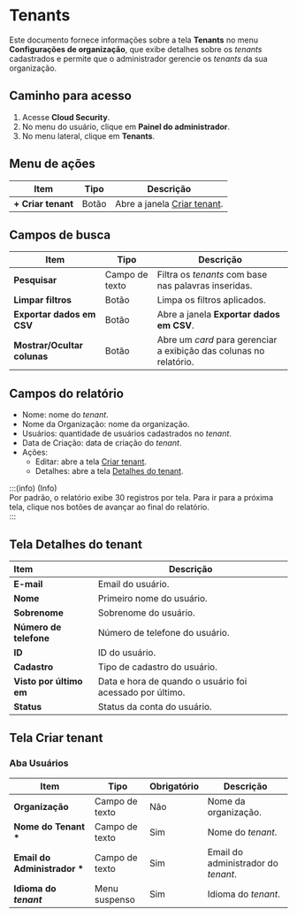 # Tenants

Este documento fornece informações sobre a tela **Tenants** no menu **Configurações de organização**, que exibe detalhes sobre os *tenants* cadastrados e permite que o administrador gerencie os *tenants* da sua organização.

## Caminho para acesso

1. Acesse **Cloud Security**.  
2. No menu do usuário, clique em **Painel do administrador**.  
3. No menu lateral, clique em **Tenants**.

## Menu de ações

| Item | Tipo | Descrição |
| ----- | ----- | ----- |
| **\+ Criar tenant** | Botão | Abre a janela [Criar tenant](/v4/docs/pt/tenants#tela-criar-tenant). |

## Campos de busca

| Item | Tipo | Descrição |
| ----- | ----- | ----- |
| **Pesquisar** | Campo de texto | Filtra os *tenants* com base nas palavras inseridas. |
| **Limpar filtros** | Botão | Limpa os filtros aplicados. |
| **Exportar dados em CSV** | Botão | Abre a janela **Exportar dados em CSV**. |
| **Mostrar/Ocultar colunas** | Botão | Abre um *card* para gerenciar a exibição das colunas no relatório. |

## Campos do relatório

- Nome: nome do *tenant*.  
- Nome da Organização: nome da organização.  
- Usuários: quantidade de usuários cadastrados no *tenant*.  
- Data de Criação: data de criação do *tenant*.  
- Ações:  
    - Editar: abre a tela [Criar tenant](/v4/docs/pt/tenants#tela-criar-tenant).  
    - Detalhes: abre a tela [Detalhes do tenant](/v4/docs/pt/tenants#tela-detalhes-do-tenant).

:::(info) (Info)  
Por padrão, o relatório exibe 30 registros por tela. Para ir para a próxima tela, clique nos botões de avançar ao final do relatório.  
:::

## Tela Detalhes do tenant

| Item | Descrição |
| :---- | ----- |
| **E-mail** | Email do usuário. |
| **Nome** | Primeiro nome do usuário. |
| **Sobrenome** | Sobrenome do usuário. |
| **Número de telefone** | Número de telefone do usuário. |
| **ID** | ID do usuário. |
| **Cadastro** | Tipo de cadastro do usuário. |
| **Visto por último em** | Data e hora de quando o usuário foi acessado por último. |
| **Status** | Status da conta do usuário. |

## Tela Criar tenant

### Aba Usuários

| Item | Tipo | Obrigatório | Descrição |
| ----- | ----- | ----- | ----- |
| **Organização** | Campo de texto | Não | Nome da organização. |
| **Nome do Tenant \*** | Campo de texto | Sim | Nome do *tenant*. |
| **Email do Administrador \*** | Campo de texto | Sim | Email do administrador do *tenant*. |
| **Idioma do *tenant*** | Menu suspenso | Sim | Idioma do *tenant*. |
